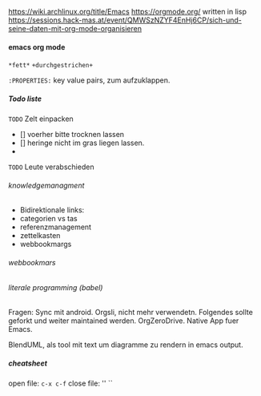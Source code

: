 https://wiki.archlinux.org/title/Emacs
https://orgmode.org/ written in lisp
https://sessions.hack-mas.at/event/QMWSzNZYF4EnHj6CP/sich-und-seine-daten-mit-org-mode-organisieren

#### emacs org mode

`*fett*` 
`+durchgestrichen+`

`:PROPERTIES:` key value pairs, zum aufzuklappen. 

##### Todo liste 

`TODO` Zelt einpacken
- [] voerher bitte trocknen lassen
- [] heringe nicht im gras liegen lassen. 
- 
`TODO` Leute verabschieden

###### knowledgemanagment

- Bidirektionale links:
- categorien vs tas
- referenzmanagement
- zettelkasten
- webbookmargs

###### webbookmars
###### literale programming (babel)

Fragen: 
Sync mit android.
Orgsli, nicht mehr verwendetn. Folgendes sollte geforkt und weiter maintained werden. 
OrgZeroDrive. Native App fuer Emacs. 

BlendUML, als tool mit text um diagramme zu rendern in emacs output. 

##### cheatsheet

open file: `c-x c-f`
close file: ''
``
